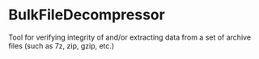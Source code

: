 # BulkFileDecompressor
Tool for verifying integrity of and/or extracting data from a set of archive files (such as 7z, zip, gzip, etc.)

